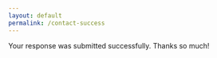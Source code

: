 ```yaml
---
layout: default
permalink: /contact-success
---
```


Your response was submitted successfully. Thanks so much!